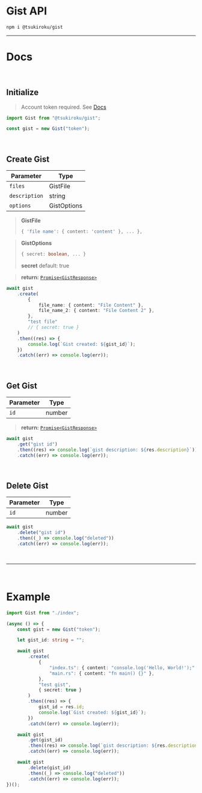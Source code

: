 # Gist API

```sh
npm i @tsukiroku/gist
```

---

# Docs

<br>

## Initialize

> Account token required. See [Docs](https://docs.github.com/en/authentication/keeping-your-account-and-data-secure/creating-a-personal-access-token)

```ts
import Gist from "@tsukiroku/gist";

const gist = new Gist("token");
```

<br>

## Create Gist

| Parameter     | Type        |
| ------------- | ----------- |
| `files`       | GistFile    |
| `description` | string      |
| `options`     | GistOptions |

> **GistFile**
>
> ```ts
> { 'file name': { content: 'content' }, ... },
> ```

> **GistOptions**
>
> ```ts
> { secret: boolean, ... }
> ```
>
> **secret** default: true

> **return:** [`Promise<GistResponse>`](./src/types.ts)

```ts
await gist
    .create(
        {
            file_name: { content: "File Content" },
            file_name_2: { content: "File Content 2" },
        },
        "test file"
        // { secret: true }
    )
    .then((res) => {
        console.log(`Gist created: ${gist_id}`);
    })
    .catch((err) => console.log(err));
```

<br>

## Get Gist

| Parameter | Type   |
| --------- | ------ |
| `id`      | number |

> **return:** [`Promise<GistResponse>`](./src/types.ts)

```ts
await gist
    .get("gist id")
    .then((res) => console.log(`gist description: ${res.description}`))
    .catch((err) => console.log(err));
```

<br>

## Delete Gist

| Parameter | Type   |
| --------- | ------ |
| `id`      | number |

```ts
await gist
    .delete("gist id")
    .then((_) => console.log("deleted"))
    .catch((err) => console.log(err));
```

<br>

---

<br>

# Example

```ts
import Gist from "./index";

(async () => {
    const gist = new Gist("token");

    let gist_id: string = "";

    await gist
        .create(
            {
                "index.ts": { content: "console.log('Hello, World!');" },
                "main.rs": { content: "fn main() {}" },
            },
            "test gist",
            { secret: true }
        )
        .then((res) => {
            gist_id = res.id;
            console.log(`Gist created: ${gist_id}`);
        })
        .catch((err) => console.log(err));

    await gist
        .get(gist_id)
        .then((res) => console.log(`gist description: ${res.description}`))
        .catch((err) => console.log(err));

    await gist
        .delete(gist_id)
        .then((_) => console.log("deleted"))
        .catch((err) => console.log(err));
})();
```
